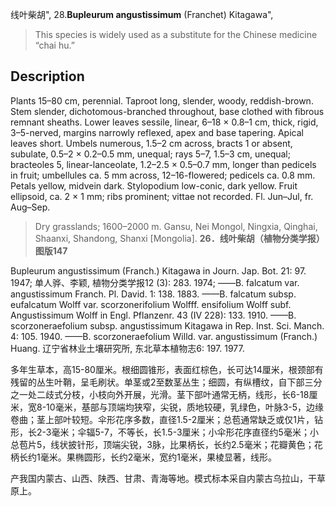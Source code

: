 线叶柴胡",
28.**Bupleurum angustissimum** (Franchet) Kitagawa",

> This species is widely used as a substitute for the Chinese medicine “chai hu.”

## Description
Plants 15–80 cm, perennial. Taproot long, slender, woody, reddish-brown. Stem slender, dichotomous-branched throughout, base clothed with fibrous remnant sheaths. Lower leaves sessile, linear, 6–18 × 0.8–1 cm, thick, rigid, 3–5-nerved, margins narrowly reflexed, apex and base tapering. Apical leaves short. Umbels numerous, 1.5–2 cm across, bracts 1 or absent, subulate, 0.5–2 × 0.2–0.5 mm, unequal; rays 5–7, 1.5–3 cm, unequal; bracteoles 5, linear-lanceolate, 1.2–2.5 × 0.5–0.7 mm, longer than pedicels in fruit; umbellules ca. 5 mm across, 12–16-flowered; pedicels ca. 0.8 mm. Petals yellow, midvein dark. Stylopodium low-conic, dark yellow. Fruit ellipsoid, ca. 2 × 1 mm; ribs prominent; vittae not recorded. Fl. Jun–Jul, fr. Aug–Sep.

> Dry grasslands; 1600–2000 m. Gansu, Nei Mongol, Ningxia, Qinghai, Shaanxi, Shandong, Shanxi [Mongolia].
**26．线叶柴胡（植物分类学报）图版147**

Bupleurum angustissimum (Franch.) Kitagawa in Journ. Jap. Bot. 21: 97. 1947; 单人骅、李颖, 植物分类学报12 (3): 283. 1974; ——B. falcatum var. angustissimum Franch. Pl. David. 1: 138. 1883. ——B. falcatum subsp. eufalcatum Wolff var. scorzonerifolium Wolfff. ensifolium Wolff subf. Angustissimum Wolff in Engl. Pflanzenr. 43 (IV 228): 133. 1910. ——B. scorzoneraefolium subsp. angustissimum Kitagawa in Rep. Inst. Sci. Manch. 4: 105. 1940. ——B. scorzoneraefolium Willd. var. angustissimum (Franch.) Huang. 辽宁省林业土壤研究所, 东北草本植物志6: 197. 1977.

多年生草本，高15-80厘米。根细圆锥形，表面红棕色，长可达14厘米，根颈部有残留的丛生叶鞘，呈毛刷状。单茎或2至数茎丛生；细圆，有纵槽纹，自下部三分之一处二歧式分枝，小枝向外开展，光滑。茎下部叶通常无柄，线形，长6-18厘米，宽8-10毫米，基部与顶端均狭窄，尖锐，质地较硬，乳绿色，叶脉3-5，边缘卷曲；茎上部叶较短。伞形花序多数，直径1.5-2厘米；总苞通常缺乏或仅1片，钻形，长2-3毫米；伞辐5-7，不等长，长1.5-3厘米；小伞形花序直径约5毫米；小总苞片5，线状披针形，顶端尖锐，3脉，比果柄长，长约2.5毫米；花瓣黄色；花柄长约1毫米。果椭圆形，长约2毫米，宽约1毫米，果棱显著，线形。

产我国内蒙古、山西、陕西、甘肃、青海等地。模式标本采自内蒙古乌拉山，干草原上。

